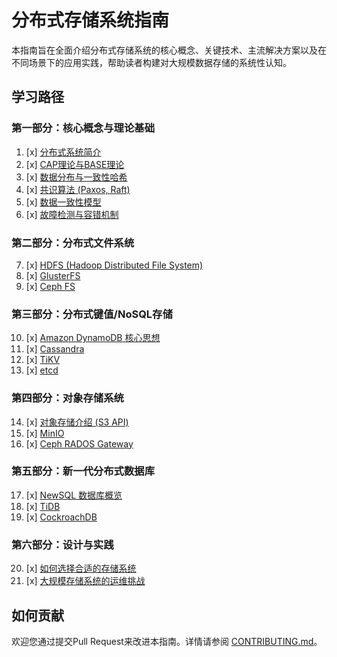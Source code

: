 # 分布式存储系统指南

本指南旨在全面介绍分布式存储系统的核心概念、关键技术、主流解决方案以及在不同场景下的应用实践，帮助读者构建对大规模数据存储的系统性认知。

## 学习路径

### 第一部分：核心概念与理论基础

1.  [x] [分布式系统简介](introduction.md)
2.  [x] [CAP理论与BASE理论](cap-base-theorem.md)
3.  [x] [数据分布与一致性哈希](data-distribution-consistent-hashing.md)
4.  [x] [共识算法 (Paxos, Raft)](consensus-algorithms.md)
5.  [x] [数据一致性模型](consistency-models.md)
6.  [x] [故障检测与容错机制](failure-detection-fault-tolerance.md)

### 第二部分：分布式文件系统

7.  [x] [HDFS (Hadoop Distributed File System)](hdfs.md)
8.  [x] [GlusterFS](glusterfs.md)
9.  [x] [Ceph FS](ceph-fs.md)

### 第三部分：分布式键值/NoSQL存储

10. [x] [Amazon DynamoDB 核心思想](dynamodb.md)
11. [x] [Cassandra](cassandra.md)
12. [x] [TiKV](tikv.md)
13. [x] [etcd](etcd.md)

### 第四部分：对象存储系统

14. [x] [对象存储介绍 (S3 API)](object-storage-intro.md)
15. [x] [MinIO](minio.md)
16. [x] [Ceph RADOS Gateway](ceph-rados-gateway.md)

### 第五部分：新一代分布式数据库

17. [x] [NewSQL 数据库概览](newsql-overview.md)
18. [x] [TiDB](tidb.md)
19. [x] [CockroachDB](cockroachdb.md)

### 第六部分：设计与实践

20. [x] [如何选择合适的存储系统](choosing-storage-system.md)
21. [x] [大规模存储系统的运维挑战](operational-challenges.md)

## 如何贡献

欢迎您通过提交Pull Request来改进本指南。详情请参阅 [CONTRIBUTING.md](../../CONTRIBUTING.md)。 